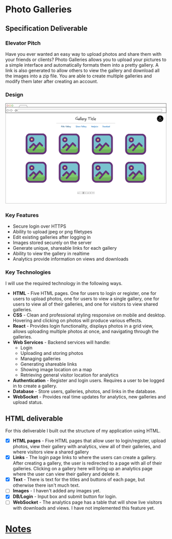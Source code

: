 # Photo Galleries

## Specification Deliverable

### Elevator Pitch

Have you ever wanted an easy way to upload photos and share them with your friends or clients? Photo Galleries allows you to upload your pictures to a simple interface and automatically formats them into a pretty gallery. A link is also generated to allow others to view the gallery and download all the images into a zip file. You are able to create multiple galleries and modify them later after creating an account.

### Design

![Mockup of Photo Galleries](PhotoGalleryUI.png)

### Key Features

- Secure login over HTTPS
- Ability to upload jpeg or png filetypes
- Edit existing galleries after logging in
- Images stored securely on the server
- Generate unique, shareable links for each gallery
- Ability to view the gallery in realtime
- Analytics provide information on views and downloads

### Key Technologies

I will use the required technology in the following ways.

- **HTML** - Five HTML pages. One for users to login or register, one for users to upload photos, one for users to view a single gallery, one for users to view all of their galleries, and one for visitors to view shared galleries.
- **CSS** - Clean and professional styling responsive on mobile and desktop. Hovering and clicking on photos will produce various effects.
- **React** - Provides login functionality, displays photos in a grid view, allows uploading multiple photos at once, and navigating through the galleries.
- **Web Services** - Backend services will handle:
    - Login
    - Uploading and storing photos
    - Managing galleries
    - Generating shareable links
    - Showing image location on a map
    - Retrieving general visitor location for analytics
- **Authentication** - Register and login users. Requires a user to be logged in to create a gallery.
- **Database** - Store users, galleries, photos, and links in the database.
- **WebSocket** - Provides real time updates for analytics, new galleries and upload status.

## HTML deliverable

For this deliverable I built out the structure of my application using HTML.

- [x] **HTML pages** - Five HTML pages that allow user to login/register, upload photos, view their gallery with analytics, view all of their galleries, and where visitors view a shared gallery
- [x] **Links** - The login page links to where the users can create a gallery. After creating a gallery, the user is redirected to a page with all of their galleries. Clicking on a gallery here will bring up an analytics page where the user can view their gallery and delete it.
- [x] **Text** - There is text for the titles and buttons of each page, but otherwise there isn't much text.
- [ ] **Images** - I haven't added any images yet.
- [x] **DB/Login** - Input box and submit button for login.
- [ ] **WebSocket** - The analytics page has a table that will show live visitors with downloads and views. I have not implemented this feature yet.

# [Notes](notes.md)
